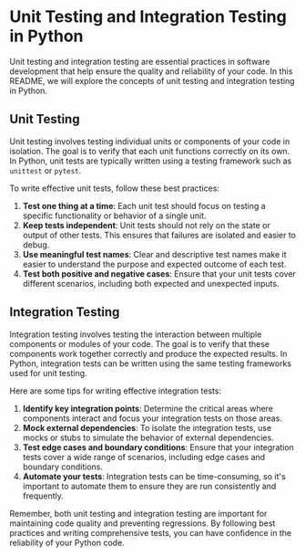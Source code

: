 # Unit Testing and Integration Testing in Python

Unit testing and integration testing are essential practices in software development that help ensure the quality and reliability of your code. In this README, we will explore the concepts of unit testing and integration testing in Python.

## Unit Testing

Unit testing involves testing individual units or components of your code in isolation. The goal is to verify that each unit functions correctly on its own. In Python, unit tests are typically written using a testing framework such as `unittest` or `pytest`.

To write effective unit tests, follow these best practices:

1. **Test one thing at a time**: Each unit test should focus on testing a specific functionality or behavior of a single unit.
2. **Keep tests independent**: Unit tests should not rely on the state or output of other tests. This ensures that failures are isolated and easier to debug.
3. **Use meaningful test names**: Clear and descriptive test names make it easier to understand the purpose and expected outcome of each test.
4. **Test both positive and negative cases**: Ensure that your unit tests cover different scenarios, including both expected and unexpected inputs.

## Integration Testing

Integration testing involves testing the interaction between multiple components or modules of your code. The goal is to verify that these components work together correctly and produce the expected results. In Python, integration tests can be written using the same testing frameworks used for unit testing.

Here are some tips for writing effective integration tests:

1. **Identify key integration points**: Determine the critical areas where components interact and focus your integration tests on those areas.
2. **Mock external dependencies**: To isolate the integration tests, use mocks or stubs to simulate the behavior of external dependencies.
3. **Test edge cases and boundary conditions**: Ensure that your integration tests cover a wide range of scenarios, including edge cases and boundary conditions.
4. **Automate your tests**: Integration tests can be time-consuming, so it's important to automate them to ensure they are run consistently and frequently.

Remember, both unit testing and integration testing are important for maintaining code quality and preventing regressions. By following best practices and writing comprehensive tests, you can have confidence in the reliability of your Python code.
